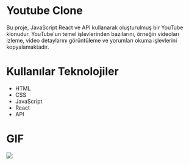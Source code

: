 # Youtube Clone
Bu proje, JavaScript React ve API kullanarak oluşturulmuş bir YouTube klonudur. YouTube'un temel işlevlerinden bazılarını, örneğin videoları izleme, video detaylarını görüntüleme ve yorumları okuma işlevlerini kopyalamaktadır.

# Kullanılar Teknolojiler
- HTML
- CSS 
- JavaScript
- React
- API

# GIF
![](images/Screen%20Recording%202024-06-28%20at%2006.18.13%20PM.gif)

